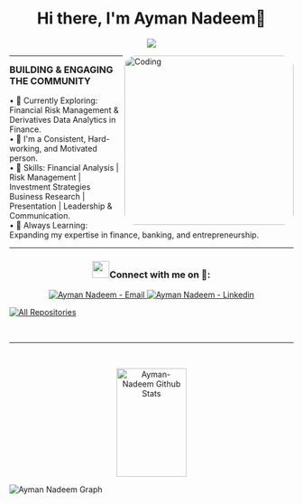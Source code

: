 <!-- animation start  -->
  <div align="center">
    <h1> Hi there, I'm Ayman Nadeem👋</h1>
  </div>
<p align="center">
<a href="https://github.com/Ayman-Nadeem"><img src="https://readme-typing-svg.herokuapp.com/?lines=Data+Analysis;+Finance+Student;+Aspiring+Finance+Professional&font=Roboto&size=26&duration=3500&pause=500&center=true&width=500&height=50&color=eab676"></a>

<!-- animation end  -->

   
<img align="right" alt="Coding" width="300" style="border-radius:20px;"
	src="https://user-images.githubusercontent.com/74038190/236119160-976a0405-caa7-470c-9356-16d43402ea0a.gif">
<hr>
<h3 style="margin-top: 4px;">BUILDING & ENGAGING THE COMMUNITY</h3>
• 🌱 Currently Exploring:
Financial Risk Management & Derivatives
Data Analytics in Finance.<br>
• 🚀 I'm a Consistent, Hard-working, and Motivated person.<br> 
• 📌 Skills:
Financial Analysis | Risk Management | Investment Strategies
Business Research  | Presentation |
Leadership & Communication.<br>
• 📖 Always Learning: Expanding my expertise in finance, banking, and entrepreneurship.<br>


<hr>

<h3 align="center" > <img src="https://media.giphy.com/media/iY8CRBdQXODJSCERIr/giphy.gif" width="30" height="30" style="margin-center: 10px;">Connect with me on 🤝: </h3>

<p align="center">

<div align="center" class="icons-social" style="margin-center: 10px;">
    <div>   
        <a href="mailto:ayman.ndmshk@gmail.com" target="_blank">
            <img src="https://img.shields.io/badge/-Email-0D1117?style=for-the-badge&logo=protonmail&logoColor=F0DB4F" alt="Ayman Nadeem - Email">
        </a>
        <a href="https://www.linkedin.com/in/ayman-nadeem-b3b408270/" target="_blank">
            <img src="https://img.shields.io/badge/Linkedin-0D1117?style=for-the-badge&logo=linkedin&logoColor=F0DB4F" alt="Ayman Nadeem - Linkedin">
        </a>
        <br>
    </div>
</div>

    
	

</div>

</p>


<p align="left">
  <a href="https://github.com/Ayman-Nadeem?tab=repositories" target="_blank"><img alt="All Repositories" title="All Repositories" src="https://img.shields.io/badge/-All%20Repos-2962FF?style=for-the-badge&logo=koding&logoColor=white"/></a>
</p>

<br/>
<hr/>
<br/>

<p align="center">
  <a href="https://github.com/Ayman-Nadeem">
 
<a> 
    <a href="https://github.com/Ayman-Nadeem"><img alt="Ayman-Nadeem Github Stats" src="https://denvercoder1-github-readme-stats.vercel.app/api?username=Ayman-Nadeem&show_icons=true&count_private=true&theme=react&border_color=7F3FBF&bg_color=0D1117&title_color=F85D7F&icon_color=F8D866" height="192px" width="49.5%"/></a>

  <br/>
</a>


![Ayman Nadeem Graph](https://github-readme-activity-graph.vercel.app/graph?username=Ayman-Nadeem&custom_title=Ayman%20Nadeem%20GitHub%20Activity%20Graph&bg_color=0D1117&color=7F3FBF&line=7F3FBF&point=7F3FBF&area_color=FFFFFF&title_color=FFFFFF&area=true)

 
